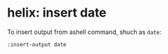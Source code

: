 # helix: insert date

To insert output from ashell command, shuch as `date`:

`:insert-output date`

